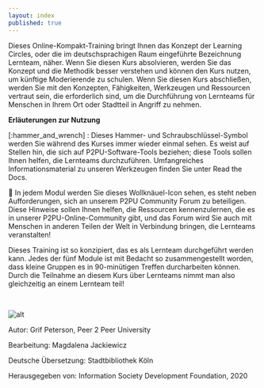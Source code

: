 ```yaml
---
layout: index
published: true
---
```

Dieses Online-Kompakt-Training bringt Ihnen das Konzept der Learning Circles, oder die im deutschsprachigen Raum eingeführte Bezeichnung Lernteam, näher. Wenn Sie diesen Kurs absolvieren, werden Sie das Konzept und die Methodik besser verstehen und können den Kurs nutzen, um künftige Moderierende zu schulen. Wenn Sie diesen Kurs abschließen, werden Sie mit den Konzepten, Fähigkeiten, Werkzeugen und Ressourcen vertraut sein, die erforderlich sind, um die Durchführung von Lernteams für Menschen in Ihrem Ort oder Stadtteil in Angriff zu nehmen.

**Erläuterungen zur Nutzung**

[:hammer_and_wrench] : Dieses Hammer- und Schraubschlüssel-Symbol werden Sie während des Kurses immer wieder einmal sehen. Es weist auf Stellen hin, die sich auf P2PU-Software-Tools beziehen; diese Tools sollen Ihnen helfen, die Lernteams durchzuführen. Umfangreiches Informationsmaterial zu unseren Werkzeugen finden Sie unter Read the Docs.

:yarn: In jedem Modul werden Sie dieses Wollknäuel-Icon sehen, es steht neben Aufforderungen, sich an unserem P2PU Community Forum zu beteiligen. Diese Hinweise sollen Ihnen helfen, die Ressourcen kennenzulernen, die es in unserer P2PU-Online-Community gibt, und das Forum wird Sie auch mit Menschen in anderen Teilen der Welt in Verbindung bringen, die Lernteams veranstalten!

Dieses Training ist so konzipiert, das es als Lernteam durchgeführt werden kann. Jedes der fünf Module ist mit Bedacht so zusammengestellt worden, dass kleine Gruppen es in 90-minütigen Treffen durcharbeiten können. Durch die Teilnahme an diesem Kurs über Lernteams nimmt man also gleichzeitig an einem Lernteam teil!

<br>

![alt](https://www.p2pu.org/assets/images/p2pu-logo.png)  

Autor: Grif Peterson, Peer 2 Peer University

Bearbeitung: Magdalena Jackiewicz

Deutsche Übersetzung: Stadtbibliothek Köln

Herausgegeben von: Information Society Development Foundation, 2020


